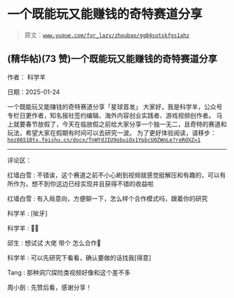 # 一个既能玩又能赚钱的奇特赛道分享

> 原文：[`www.yuque.com/for_lazy/zhoubao/gg84sotskfgs1ahz`](https://www.yuque.com/for_lazy/zhoubao/gg84sotskfgs1ahz)

## (精华帖)(73 赞)一个既能玩又能赚钱的奇特赛道分享

作者： 科学羊

日期：2025-01-24

一个既能玩又能赚钱的奇特赛道分享「星球首发」 大家好，我是科学羊，公众号专栏日更作者，知名报社签约编辑、海外内容创业实践者、游戏视频创作者。
马上就要春节放假了，今天在临放假之前给大家分享一个独一无二，且奇特的赛道和玩法，希望大家在假期有时间可以去研究一波。
为了更好体验阅读，请移步：[`hez86518tv.feishu.cn/docx/TnWYdJIU9obuiOx1YpbcU0ZWnLe?reRdXZ=1`](https://hez86518tv.feishu.cn/docx/TnWYdJIU9obuiOx1YpbcU0ZWnLe?reRdXZ=1)

* * *

评论区：

红墙白雪 : 不错诶，这个赛道之前不小心刷到视频就感觉挺解压和有趣的，可以有所作为，想不到你这边已经实现并且获得不错的收益啦

红墙白雪 : 有入局意向，方便聊一下，怎么样个合作模式吗，跟着你的研究

科学羊 : [呲牙]

科学羊 : 👌🏻

邱生 : 想试试 大佬 带个 怎么合作🤝

科学羊 : 可以先研究下看看，确认要做的话找我[得意]

Tang : 那种洞穴探险类视频好像和这个差不多

周小劍 : 先赞后看，感谢分享！